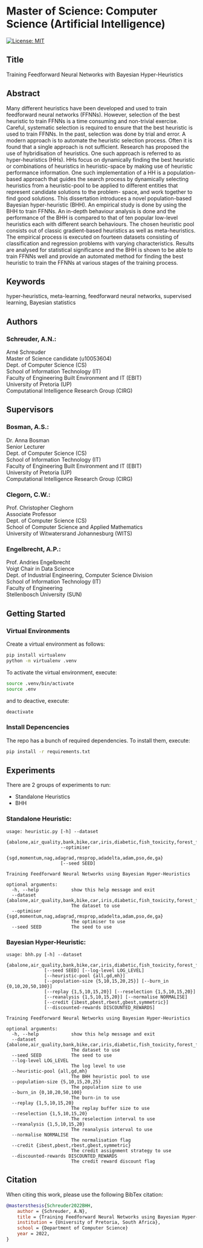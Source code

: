 # Master of Science: Computer Science (Artificial Intelligence)

[![License: MIT](https://img.shields.io/badge/License-MIT-yellow.svg)](https://opensource.org/licenses/MIT)

## Title

Training Feedforward Neural Networks with Bayesian Hyper-Heuristics

## Abstract

Many different heuristics have been developed and used to train feedforward neural networks (FFNNs). However, selection of the best heuristic to train FFNNs is a time consuming and non-trivial exercise. Careful, systematic selection is required to ensure that the best heuristic is used to train FFNNs. In the past, selection was done by trial and error. A modern approach is to automate the heuristic selection process. Often it is found that a single approach is not sufficient. Research has proposed the use of hybridisation of heuristics. One such approach is referred to as hyper-heuristics (HHs). HHs focus on dynamically finding the best heuristic or combinations of heuristics in heuristic-space by making use of heuristic performance information. One such implementation of a HH is a population-based approach that guides the search process by dynamically selecting heuristics from a heuristic-pool to be applied to different entities that represent candidate solutions to the problem- space, and work together to find good solutions. This dissertation introduces a novel population-based Bayesian hyper-heuristic (BHH). An empirical study is done by using the BHH to train FFNNs. An in-depth behaviour analysis is done and the performance of the BHH is compared to that of ten popular low-level heuristics each with different search behaviours. The chosen heuristic pool consists out of classic gradient-based heuristics as well as meta-heuristics. The empirical process is executed on fourteen datasets consisting of classification and regression problems with varying characteristics. Results are analysed for statistical significance and the BHH is shown to be able to train FFNNs well and provide an automated method for finding the best heuristic to train the FFNNs at various stages of the training process.

## Keywords

hyper-heuristics, meta-learning, feedforward neural networks, supervised learning, Bayesian statistics

## Authors

### Schreuder, A.N.:

Arné Schreuder<br>
Master of Science candidate (u10053604)<br>
Dept. of Computer Science (CS)<br>
School of Information Technology (IT)<br>
Faculty of Engineering Built Environment and IT (EBIT)<br>
University of Pretoria (UP)<br>
Computational Intelligence Research Group (CIRG)<br>

## Supervisors

### Bosman, A.S.:

Dr. Anna Bosman<br>
Senior Lecturer<br>
Dept. of Computer Science (CS)<br>
School of Information Technology (IT)<br>
Faculty of Engineering Built Environment and IT (EBIT)<br>
University of Pretoria (UP)<br>
Computational Intelligence Research Group (CIRG)<br>

### Clegorn, C.W.:

Prof. Christopher Cleghorn<br>
Associate Professor<br>
Dept. of Computer Science (CS)<br>
School of Computer Science and Applied Mathematics<br>
University of Witwatersrand Johannesburg (WITS)<br>

### Engelbrecht, A.P.:

Prof. Andries Engelbrecht<br>
Voigt Chair in Data Science<br>
Dept. of Industrial Engineering, Computer Science Division<br>
School of Information Technology (IT)<br>
Faculty of Engineering<br>
Stellenbosch University (SUN)<br>

## Getting Started

### Virtual Environments

Create a virtual environment as follows:

```sh
pip install virtualenv
python -m virtualenv .venv
```

To activate the virtual environment, execute:

```sh
source .venv/bin/activate
source .env
```

and to deactive, execute:

```sh
deactivate
```

### Install Depencencies

The repo has a bunch of required dependencies. To install them, execute:

```sh
pip install -r requirements.txt
```

## Experiments

There are 2 groups of experiments to run:

- Standalone Heuristics
- BHH

### Standalone Heuristic:

```
usage: heuristic.py [-h] --dataset
                    {abalone,air_quality,bank,bike,car,iris,diabetic,fish_toxicity,forest_fires,housing,mushroom,parkinsons,student_performance,wine_quality}
                    --optimiser
                    {sgd,momentum,nag,adagrad,rmsprop,adadelta,adam,pso,de,ga}
                    [--seed SEED]

Training Feedforward Neural Networks using Bayesian Hyper-Heuristics

optional arguments:
  -h, --help            show this help message and exit
  --dataset {abalone,air_quality,bank,bike,car,iris,diabetic,fish_toxicity,forest_fires,housing,mushroom,parkinsons,student_performance,wine_quality}
                        The dataset to use
  --optimiser {sgd,momentum,nag,adagrad,rmsprop,adadelta,adam,pso,de,ga}
                        The optimiser to use
  --seed SEED           The seed to use

```

### Bayesian Hyper-Heuristic:

```
usage: bhh.py [-h] --dataset
              {abalone,air_quality,bank,bike,car,iris,diabetic,fish_toxicity,forest_fires,housing,mushroom,parkinsons,student_performance,wine_quality}
              [--seed SEED] [--log-level LOG_LEVEL]
              [--heuristic-pool {all,gd,mh}]
              [--population-size {5,10,15,20,25}] [--burn_in {0,10,20,50,100}]
              [--replay {1,5,10,15,20}] [--reselection {1,5,10,15,20}]
              [--reanalysis {1,5,10,15,20}] [--normalise NORMALISE]
              [--credit {ibest,pbest,rbest,gbest,symmetric}]
              [--discounted-rewards DISCOUNTED_REWARDS]

Training Feedforward Neural Networks using Bayesian Hyper-Heuristics

optional arguments:
  -h, --help            show this help message and exit
  --dataset {abalone,air_quality,bank,bike,car,iris,diabetic,fish_toxicity,forest_fires,housing,mushroom,parkinsons,student_performance,wine_quality}
                        The dataset to use
  --seed SEED           The seed to use
  --log-level LOG_LEVEL
                        The log level to use
  --heuristic-pool {all,gd,mh}
                        The BHH heuristic pool to use
  --population-size {5,10,15,20,25}
                        The population size to use
  --burn_in {0,10,20,50,100}
                        The burn-in to use
  --replay {1,5,10,15,20}
                        The replay buffer size to use
  --reselection {1,5,10,15,20}
                        The reselection interval to use
  --reanalysis {1,5,10,15,20}
                        The reanalysis interval to use
  --normalise NORMALISE
                        The normalisation flag
  --credit {ibest,pbest,rbest,gbest,symmetric}
                        The credit assignment strategy to use
  --discounted-rewards DISCOUNTED_REWARDS
                        The credit reward discount flag

```

## Citation

When citing this work, please use the following BibTex citation:

```bibtex
@mastersthesis{Schreuder2022BHH,
	author = {Schreuder, A.N},
	title = {Training Feedforward Neural Networks using Bayesian Hyper-Heuristics},
	institution = {University of Pretoria, South Africa},
	school = {Department of Computer Science}
	year = 2022,
}
```
